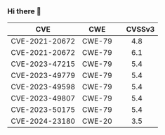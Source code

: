 ### Hi there 👋

<!--
**mute1997/mute1997** is a ✨ _special_ ✨ repository because its `README.md` (this file) appears on your GitHub profile.

Here are some ideas to get you started:

- 🔭 I’m currently working on ...
- 🌱 I’m currently learning ...
- 👯 I’m looking to collaborate on ...
- 🤔 I’m looking for help with ...
- 💬 Ask me about ...
- 📫 How to reach me: ...
- 😄 Pronouns: ...
- ⚡ Fun fact: ...
-->

| CVE | CWE |　CVSSv3 |
| :---: | :---: | :---: |
CVE-2021-20672 | CWE-79 | 4.8
CVE-2021-20672 | CWE-79 | 6.1
CVE-2023-47215 | CWE-79 | 5.4
CVE-2023-49779 | CWE-79 | 5.4
CVE-2023-49598 | CWE-79 | 5.4
CVE-2023-49807 | CWE-79 | 5.4
CVE-2023-50175 | CWE-79 | 5.4
CVE-2024-23180 | CWE-20 | 3.5
